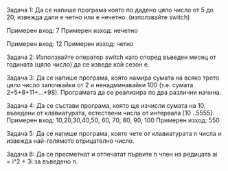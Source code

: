 Задача 1:
Да се напише програма която по дадено цяло число от 5 до 20, извежда дали е четно или е нечетно. (използвайте switch)

Примерен вход: 7					 Примерен изход: нечетно

Примерен вход: 12 				 	 Примерен изход: четно

Задача 2:
Използвайте оператор switch като според въведен месец от годината (цяло число) да се изведе кой сезон е.

Задача 3:
Да се напише програма, която  намира сумата на всяко трето цяло число започвайки от 2 и ненадминавайки 100 (т.е. сумата 2+5+8+11+...+98). Програмата да се реализира по два различни начина.

Задача 4:
Да се състави програма, която ще изчисли сумата на 10, въведени от клавиатурата, естествени числа от интервала [10 ..5555].
Примерен вход: 10,20,30,40,50, 60, 70, 80, 90, 100 
Примерен изход: 550

Задача 5:
Да се напише програма, която чете от клавиатурата n числа и извежда най-голямото отрицателно число.

Задача 6:
Да се пресметнат и отпечатат първите n член на редицата ai = i^2 + 3i за въведено n.
